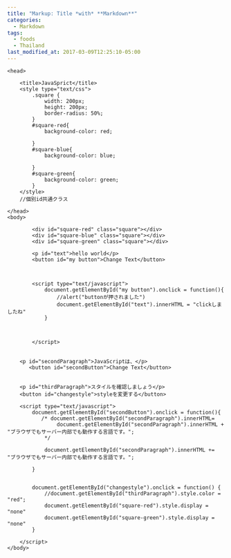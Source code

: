 ```yaml
---
title: "Markup: Title *with* **Markdown**"
categories:
  - Markdown
tags:
  - foods
  - Thailand
last_modified_at: 2017-03-09T12:25:10-05:00
---
```


<!DOCTYPE html>
<html>
    
    <head>
        
        <title>JavaSprict</title>
        <style type="text/css">
            .square {
                width: 200px;
                height: 200px;
                border-radius: 50%;
            }
            #square-red{
                background-color: red;

            }
            #square-blue{
                background-color: blue;

            }            
            #square-green{
                background-color: green;
            }
        </style>
        //個別id共通クラス
        
    </head>
    <body>
        
            <div id="square-red" class="square"></div>
            <div id="square-blue" class="square"></div>        
            <div id="square-green" class="square"></div>        
        
            <p id="text">hello world</p>
            <button id="my button">Change Text</button>
            
            
        
            <script type="text/javascript">
                document.getElementById("my button").onclick = function(){
                    //alert("buttonが押されました")
                    document.getElementById("text").innerHTML = "clickしましたね"
                }
                
                
                
            </script>
        
        
        <p id="secondParagraph">JavaScriptは、</p>
           <button id="secondButton">Change Text</button>
        
        
        <p id="thirdParagraph">スタイルを確認しましょう</p>
        <button id="changestyle">styleを変更する</button>
        
        <script type="text/javascript">
            document.getElementById("secondButton").onclick = function(){
               /* document.getElementById("secondParagraph").innerHTML=
                    document.getElementById("secondParagraph").innerHTML + "ブラウザでもサーバー内部でも動作する言語です。";
                */
                
                document.getElementById("secondParagraph").innerHTML += "ブラウザでもサーバー内部でも動作する言語です。";
                
            }
            
            
            document.getElementById("changestyle").onclick = function() {
                //document.getElementById("thirdParagraph").style.color = "red";
                document.getElementById("square-red").style.display = "none"
                document.getElementById("square-green").style.display = "none"
            }
            
        </script>
    </body>
</html>
